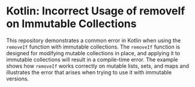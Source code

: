 # Kotlin: Incorrect Usage of removeIf on Immutable Collections

This repository demonstrates a common error in Kotlin when using the `removeIf` function with immutable collections. The `removeIf` function is designed for modifying mutable collections in place, and applying it to immutable collections will result in a compile-time error. The example shows how `removeIf` works correctly on mutable lists, sets, and maps and illustrates the error that arises when trying to use it with immutable versions.